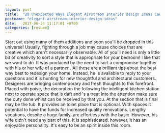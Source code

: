 ```yaml
---
layout: post
title:  "28 Unexpected Ways Elegant Airstream Interior Design Ideas Can Give You Better Life"
postname: "elegant-airstream-interior-design-ideas"
date:   2017-06-24 11:17:01 +0700
categories: [resume]
---
```

Start out using many of them additions and soon you'll be dropped in this universe! Usually, fighting through a job may cause choices that are creative which aren't necessarily observable. All of you'll need is only a little bit of creativity to sort a style that is appropriate for your bedroom! I like that we want to do. It was produced by the need to sort a compromise together with his or her wife of a partner . All these are a brilliant tips about the best way best to redesign your home. Instead, he 's available to reply to your questions and it is hunting for new thoughtful and architectural customers. Designers are bringing contemporary and fresh thoughts to this forefront. Placed with poise, the decoration the following the intelligent kitchen station next to operate space that is daft and 's a treat into the attention make sure the duty done whilst can be received by that you. At the section that is final may be the tub. It provides an toilet place that is optional. With spaces it potential to have the funds for increased quality renovations. Lengthy vacations, despite a huge family, are effortless with the basic. However, his wife didn't need any part of this. It is sophisticated. however, it has an enjoyable personality. It's easy to be an spirit inside this room.
